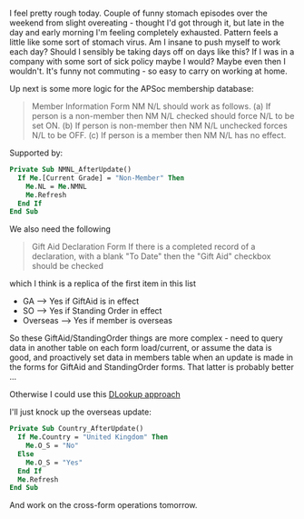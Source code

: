 I feel pretty rough today.  Couple of funny stomach episodes over the weekend from slight overeating - thought I'd got through it, but late in the day and early morning I'm feeling completely exhausted.  Pattern feels a little like some sort of stomach virus. Am I insane to push myself to work each day?  Should I sensibly be taking days off on days like this?  If I was in a company with some sort of sick policy maybe I would? Maybe even then I wouldn't.  It's funny not commuting - so easy to carry on working at home.

Up next is some more logic for the APSoc membership database:

> Member Information Form NM N/L should work as follows. (a) If person is a non-member then NM N/L checked should force N/L to be set ON. (b) If person is non-member then NM N/L unchecked forces N/L to be OFF. (c) If person is a member then NM N/L has no effect.  

Supported by:

```vb
Private Sub NMNL_AfterUpdate()
  If Me.[Current Grade] = "Non-Member" Then
    Me.NL = Me.NMNL
    Me.Refresh
  End If
End Sub
```

We also need the following

> Gift Aid Declaration Form If there is a completed record of a declaration, with a blank "To Date" then the "Gift Aid" checkbox should be checked

which I think is a replica of the first item in this list

* GA --> Yes if GiftAid is in effect
* SO --> Yes if Standing Order in effect
* Overseas --> Yes if member is overseas

So these GiftAid/StandingOrder things are more complex - need to query data in another table on each form load/current, or assume the data is good, and proactively set data in members table when an update is made in the forms for GiftAid and StandingOrder forms.  That latter is probably better ...

Otherwise I could use this [DLookup approach](https://msdn.microsoft.com/en-us/library/office/aa172176\(v=office.11\).aspx)

I'll just knock up the overseas update:

```vb
Private Sub Country_AfterUpdate()
  If Me.Country = "United Kingdom" Then
    Me.O_S = "No"
  Else
    Me.O_S = "Yes"
  End If
  Me.Refresh
End Sub
```

And work on the cross-form operations tomorrow.

